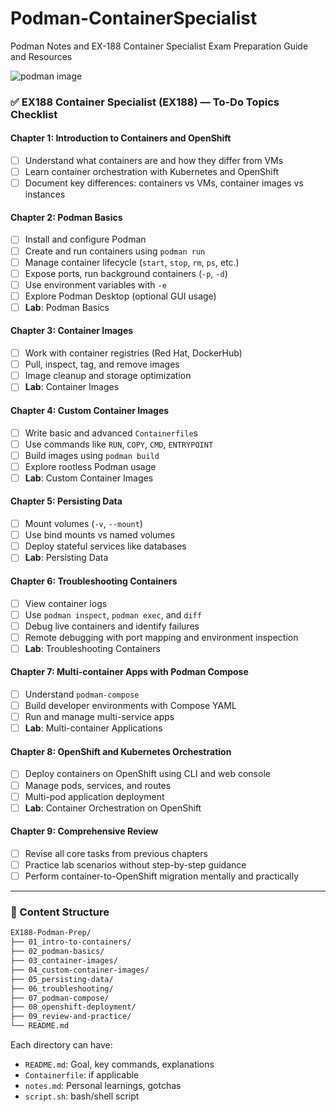# Podman-ContainerSpecialist
Podman Notes and EX-188 Container Specialist Exam Preparation Guide and Resources 

![podman image](https://fedoramagazine.org/wp-content/uploads/2024/09/podman-2.jpg)

### ✅ **EX188 Container Specialist (EX188) — To-Do Topics Checklist**

#### Chapter 1: Introduction to Containers and OpenShift

* [ ]  Understand what containers are and how they differ from VMs
* [ ]  Learn container orchestration with Kubernetes and OpenShift
* [ ]  Document key differences: containers vs VMs, container images vs instances

####  Chapter 2: Podman Basics

* [ ]  Install and configure Podman
* [ ]  Create and run containers using `podman run`
* [ ]  Manage container lifecycle (`start`, `stop`, `rm`, `ps`, etc.)
* [ ]  Expose ports, run background containers (`-p`, `-d`)
* [ ]  Use environment variables with `-e`
* [ ]  Explore Podman Desktop (optional GUI usage)
* [ ]  **Lab**: Podman Basics

#### Chapter 3: Container Images

* [ ]  Work with container registries (Red Hat, DockerHub)
* [ ]  Pull, inspect, tag, and remove images
* [ ]  Image cleanup and storage optimization
* [ ]  **Lab**: Container Images

####  Chapter 4: Custom Container Images

* [ ]  Write basic and advanced `Containerfile`s
* [ ]  Use commands like `RUN`, `COPY`, `CMD`, `ENTRYPOINT`
* [ ]  Build images using `podman build`
* [ ]  Explore rootless Podman usage
* [ ]  **Lab**: Custom Container Images

####  Chapter 5: Persisting Data

* [ ]  Mount volumes (`-v`, `--mount`)
* [ ]  Use bind mounts vs named volumes
* [ ]  Deploy stateful services like databases
* [ ]  **Lab**: Persisting Data

####  Chapter 6: Troubleshooting Containers

* [ ]  View container logs
* [ ]  Use `podman inspect`, `podman exec`, and `diff`
* [ ]  Debug live containers and identify failures
* [ ]  Remote debugging with port mapping and environment inspection
* [ ]  **Lab**: Troubleshooting Containers

####  Chapter 7: Multi-container Apps with Podman Compose

* [ ]  Understand `podman-compose`
* [ ]  Build developer environments with Compose YAML
* [ ]  Run and manage multi-service apps
* [ ]  **Lab**: Multi-container Applications

####  Chapter 8: OpenShift and Kubernetes Orchestration

* [ ]  Deploy containers on OpenShift using CLI and web console
* [ ]  Manage pods, services, and routes
* [ ]  Multi-pod application deployment
* [ ]  **Lab**: Container Orchestration on OpenShift

####  Chapter 9: Comprehensive Review

* [ ] Revise all core tasks from previous chapters
* [ ] Practice lab scenarios without step-by-step guidance
* [ ] Perform container-to-OpenShift migration mentally and practically

---

### 📁 Content Structure

```bash
EX188-Podman-Prep/
├── 01_intro-to-containers/
├── 02_podman-basics/
├── 03_container-images/
├── 04_custom-container-images/
├── 05_persisting-data/
├── 06_troubleshooting/
├── 07_podman-compose/
├── 08_openshift-deployment/
├── 09_review-and-practice/
└── README.md
```

Each directory can have:

* `README.md`: Goal, key commands, explanations
* `Containerfile`: if applicable
* `notes.md`: Personal learnings, gotchas
* `script.sh`: bash/shell script 


